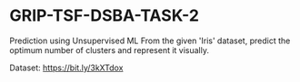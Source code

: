 # GRIP-TSF-DSBA-TASK-2
Prediction using Unsupervised ML
From the given 'Iris' dataset, predict the optimum number of clusters and represent it visually.

Dataset: https://bit.ly/3kXTdox
